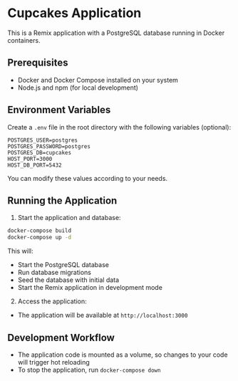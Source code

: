 # Cupcakes Application

This is a Remix application with a PostgreSQL database running in Docker containers.

## Prerequisites

- Docker and Docker Compose installed on your system
- Node.js and npm (for local development)

## Environment Variables

Create a `.env` file in the root directory with the following variables (optional):

```env
POSTGRES_USER=postgres
POSTGRES_PASSWORD=postgres
POSTGRES_DB=cupcakes
HOST_PORT=3000
HOST_DB_PORT=5432
```

You can modify these values according to your needs.

## Running the Application

1. Start the application and database:

```bash
docker-compose build
docker-compose up -d
```

This will:
- Start the PostgreSQL database
- Run database migrations
- Seed the database with initial data
- Start the Remix application in development mode

2. Access the application:
- The application will be available at `http://localhost:3000`

## Development Workflow

- The application code is mounted as a volume, so changes to your code will trigger hot reloading
- To stop the application, run `docker-compose down`

```

